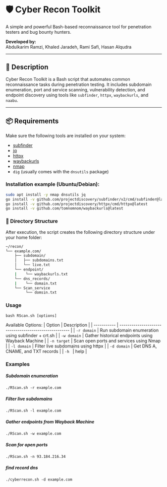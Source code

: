 # 🛡️ Cyber Recon Toolkit

A simple and powerful Bash-based reconnaissance tool for penetration testers and bug bounty hunters.

**Developed by:**  
Abdulkarim Ramzi, Khaled Jaradeh, Rami Safi, Hasan Alqudra

---

## 🚀 Description

Cyber Recon Toolkit is a Bash script that automates common reconnaissance tasks during penetration testing. It includes subdomain enumeration, port and service scanning, vulnerability detection, and endpoint discovery using tools like `subfinder`, `httpx`, `waybackurls`, and `naabu`.

---
## 📦 Requirements

Make sure the following tools are installed on your system:

- [subfinder](https://github.com/projectdiscovery/subfinder)
- [jq](https://stedolan.github.io/jq/)
- [httpx](https://github.com/projectdiscovery/httpx)
- [waybackurls](https://github.com/tomnomnom/waybackurls)
- [nmap](https://nmap.org/)
- `dig` (usually comes with the `dnsutils` package)

### Installation example (Ubuntu/Debian):

```bash
sudo apt install -y nmap dnsutils jq
go install -v github.com/projectdiscovery/subfinder/v2/cmd/subfinder@latest
go install -v github.com/projectdiscovery/httpx/cmd/httpx@latest
go install -v github.com/tomnomnom/waybackurls@latest
```


### 📂 Directory Structure

After execution, the script creates the following directory structure under your home folder:

```bash
~/recon/
└── example.com/
    ├── subdomain/
    │   ├── subdomains.txt
    │   └── live.txt
    └── endpoint/
    |    └── waybackurls.txt
    └── dns_records/
    |    └── domain.txt    
    └── Scan_service
         └── domsin.txt

```

### Usage
```
bash RScan.sh [options]
```

Available Options:
| Option      | Description                                           |
| ----------- | ----------------------------------------------------- |
| `-r domain` | Run subdomain enumeration using subfinder + crt.sh    |
| `-w domain` | Gather historical endpoints using Wayback Machine     |
| `-n target` | Scan open ports and services using Nmap               |
| `-l domain` | Filter live subdomains using httpx                    |
| `-d domain` | Get DNS A, CNAME, and TXT records                     |
| `-h `       | help                                                  |


### Examples

##### Subdomain enumeration
```
./RScan.sh -r example.com
```
##### Filter live subdomains
```
./RScan.sh -l example.com
```
##### Gather endpoints from Wayback Machine
```
./RScan.sh -w example.com
```

##### Scan for open ports
```
./RScan.sh -n 93.184.216.34
```

##### find record dns
```
./cyberrecon.sh -d example.com
```
